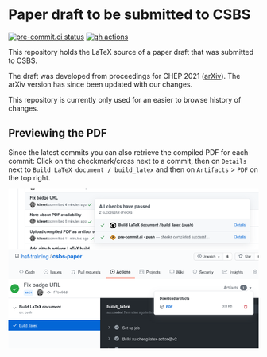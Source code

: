 # Paper draft to be submitted to CSBS

[![pre-commit.ci status](https://results.pre-commit.ci/badge/github/hsf-training/csbs-paper/main.svg)](https://results.pre-commit.ci/latest/github/hsf-training/csbs-paper/main)
[![gh actions](https://github.com/hsf-training/csbs-paper/actions/workflows/workflow.yml/badge.svg)](https://github.com/hsf-training/csbs-paper/actions)

This repository holds the LaTeX source of a paper draft that was submitted to CSBS.

The draft was developed from proceedings for CHEP 2021
([arXiv](https://arxiv.org/abs/2103.00659)). The arXiv version has since been updated with our changes.

This repository is currently
only used for an easier to browse history of changes.

## Previewing the PDF

Since the latest commits you can also retrieve the compiled PDF for each commit:
Click on the checkmark/cross next to a commit, then on `Details` next to `Build LaTeX document / build_latex`
and then on `Artifacts` > `PDF` on the top right.

![Screenshot 1](readme_assets/scrot_01.png)
![Screenwhot 2](readme_assets/scrot_02.png)
